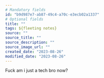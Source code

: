 ```yaml
---
# Mandatory fields
id: "b9d987e7-ab87-49c4-a70c-e3ecb02a1337"
# Optional fields
title: ""
tags: ${fleeting notes}
source: ""
source_title: ""
source_description: ""
source_image_url: ""
created_date: "2023-08-26"
modified_date: "2023-08-26"
---
```

Fuck am i just a tech bro now?